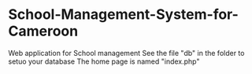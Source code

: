 # School-Management-System-for-Cameroon
Web application for School management
See the file "db" in the folder to setuo your database
The home page is named "index.php"
